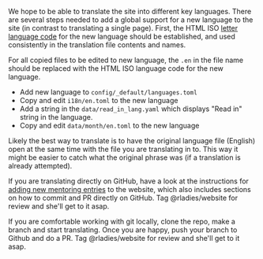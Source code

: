 We hope to be able to translate the site into different key languages. 
There are several steps needed to add a global support for a new language to the site (in contrast to translating a single page).
First, the HTML ISO [letter language code](https://www.w3schools.com/tags/ref_language_codes.asp) for the new language should be established, and used consistently in the translation file contents and names. 

For all copied files to be edited to new language, the `.en` in the file name should be replaced with the HTML ISO language code for the new language.

- Add new language to `config/_default/languages.toml`
- Copy and edit `i18n/en.toml` to the new language
- Add a string in the `data/read_in_lang.yaml` which displays "Read in" string in the language.
- Copy and edit `data/month/en.toml` to the new language

Likely the best way to translate is to have the original language file (English) open at the same time with the file you are translating in to. This way it might be easier to catch what the original phrase was (if a translation is already attempted).  

If you are translating directly on GitHub, have a look at the instructions for [adding new mentoring entries](https://github.com/rladies/website/wiki/Adding-entries-to-the-mentoring-program-page) to the website, which also includes sections on how to commit and PR directly on GitHub. Tag @rladies/website for review and she'll get to it asap.

If you are comfortable working with git locally, clone the repo, make a branch and start translating. Once you are happy, push your branch to Github and do a PR. Tag @rladies/website for review and she'll get to it asap.
